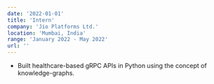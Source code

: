 ```yaml
---
date: '2022-01-01'
title: 'Intern'
company: 'Jio Platforms Ltd.'
location: 'Mumbai, India'
range: 'January 2022 - May 2022'
url: ''
---
```


- Built healthcare-based gRPC APIs in Python using the concept of knowledge-graphs.
